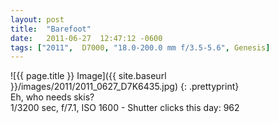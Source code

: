 ```yaml
---
layout: post
title:  "Barefoot"
date:   2011-06-27  12:47:12 -0600
tags: ["2011",  D7000, "18.0-200.0 mm f/3.5-5.6", Genesis]
---
```

![{{ page.title }} Image]({{ site.baseurl }}/images/2011/2011_0627_D7K6435.jpg)
{: .prettyprint}  
Eh, who needs skis?  
1/3200 sec, f/7.1, ISO 1600 - Shutter clicks this day: 962